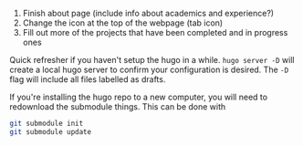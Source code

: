 1. Finish about page (include info about academics and experience?)
2. Change the icon at the top of the webpage (tab icon)
3. Fill out more of the projects that have been completed and in progress ones

Quick refresher if you haven't setup the hugo in a while.
`hugo server -D` will create a local hugo server to confirm your configuration is desired. The `-D` flag will include all files labelled as drafts.

If you're installing the hugo repo to a new computer, you will need to redownload the submodule things. This can be done with
```sh
git submodule init
git submodule update
```
